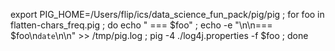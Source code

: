 export PIG_HOME=/Users/flip/ics/data_science_fun_pack/pig/pig ; for foo in flatten-chars_freq.pig ; do echo "  === $foo" ; echo -e "\n\n=== $foo\n`date`\n\n" >> /tmp/pig.log ; pig -4 ./log4j.properties -f $foo  ; done 

